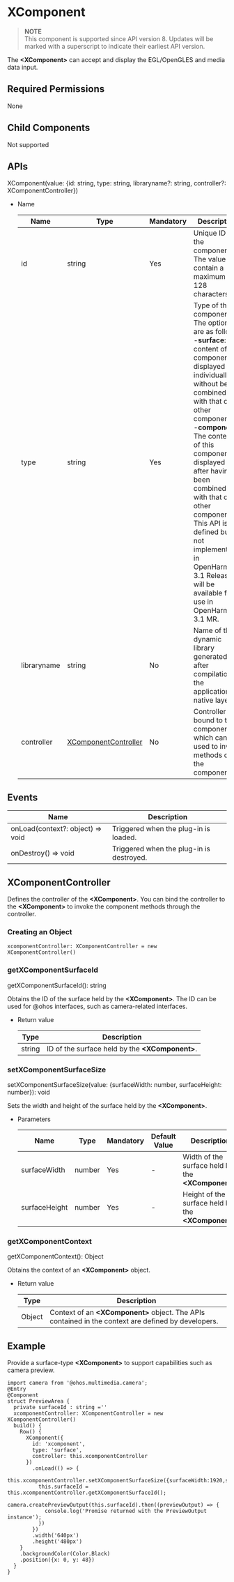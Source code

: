 # XComponent

  > **NOTE**<br>
  > This component is supported since API version 8. Updates will be marked with a superscript to indicate their earliest API version.

  The **\<XComponent>** can accept and display the EGL/OpenGLES and media data input.

## Required Permissions

  None

## Child Components

  Not supported

## APIs

  XComponent\(value: {id: string, type: string, libraryname?: string, controller?: XComponentController}\)

  - Name

    | Name        | Type                                    | Mandatory | Description                                                        |
    | ----------- | --------------------------------------- | --------- | ------------------------------------------------------------ |
    | id          | string                                        | Yes | Unique ID of the component. The value can contain a maximum of 128 characters.                   |
    | type        | string                                        | Yes | Type of the component. The options are as follows:<br>-**surface**: The content of this component is displayed individually, without being combined with that of other components.<br>-**component**: The content of this component is displayed after having been combined with that of other components.<br>This API is defined but not implemented in OpenHarmony 3.1 Release. It will be available for use in OpenHarmony 3.1 MR.|
    | libraryname | string                                        | No  | Name of the dynamic library generated after compilation at the application native layer. |
    | controller  | [XComponentController](#XComponentController) | No  | Controller bound to the component, which can be used to invoke methods of the component.              |


## Events

| Name                            | Description              |
| ------------------------------- | ------------------------ |
| onLoad(context?: object) => void | Triggered when the plug-in is loaded. |
| onDestroy() => void              | Triggered when the plug-in is destroyed. |

## XComponentController

Defines the controller of the **\<XComponent>**. You can bind the controller to the **\<XComponent>** to invoke the component methods through the controller.

### Creating an Object

```
xcomponentController: XComponentController = new XComponentController()
```

### getXComponentSurfaceId

getXComponentSurfaceId(): string

Obtains the ID of the surface held by the **\<XComponent>**. The ID can be used for @ohos interfaces, such as camera-related interfaces.

  - Return value

    | Type   | Description                 |
    | ------ | --------------------------- |
    | string | ID of the surface held by the **\<XComponent>**. |

### setXComponentSurfaceSize

setXComponentSurfaceSize(value: {surfaceWidth: number, surfaceHeight: number}): void

Sets the width and height of the surface held by the **\<XComponent>**.

- Parameters

  | Name       | Type | Mandatory | Default Value | Description              |
  | ------------- | -------- | ---- | ------ | ----------------------------- |
  | surfaceWidth  | number   | Yes  | -      | Width of the surface held by the **\<XComponent>**. |
  | surfaceHeight | number   | Yes  | -      | Height of the surface held by the **\<XComponent>**. |

### getXComponentContext

getXComponentContext(): Object

Obtains the context of an **\<XComponent>** object.

- Return value

  | Type  | Description                                                        |
  | ------ | ------------------------------------------------------------ |
  | Object | Context of an **\<XComponent>** object. The APIs contained in the context are defined by developers. |

## Example

Provide a surface-type **\<XComponent>** to support capabilities such as camera preview.

```
import camera from '@ohos.multimedia.camera';
@Entry
@Component
struct PreviewArea {
  private surfaceId : string =''
  xcomponentController: XComponentController = new XComponentController()
  build() {
    Row() {
      XComponent({
        id: 'xcomponent',
        type: 'surface',
        controller: this.xcomponentController
      })
        .onLoad(() => {
          this.xcomponentController.setXComponentSurfaceSize({surfaceWidth:1920,surfaceHeight:1080});
          this.surfaceId = this.xcomponentController.getXComponentSurfaceId();
          camera.createPreviewOutput(this.surfaceId).then((previewOutput) => {
            console.log('Promise returned with the PreviewOutput instance');
          })
        })
        .width('640px')
        .height('480px')
    }
    .backgroundColor(Color.Black)
    .position({x: 0, y: 48})
  }
}
```
